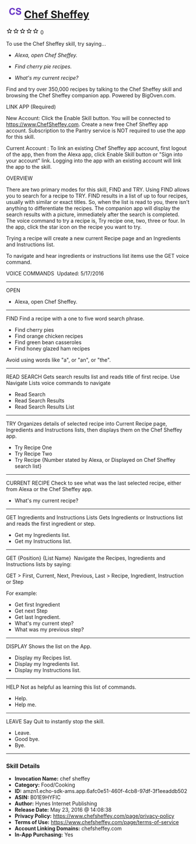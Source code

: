 # &nbsp;<img src="skill_icon" alt="Chef Sheffey icon" width="36"> [Chef Sheffey](http://alexa.amazon.com/#skills/amzn1.echo-sdk-ams.app.6afc0e51-460f-4cb8-97df-3f1eeaddb502)
![0 stars](../../images/ic_star_border_black_18dp_1x.png)![0 stars](../../images/ic_star_border_black_18dp_1x.png)![0 stars](../../images/ic_star_border_black_18dp_1x.png)![0 stars](../../images/ic_star_border_black_18dp_1x.png)![0 stars](../../images/ic_star_border_black_18dp_1x.png) 0

To use the Chef Sheffey skill, try saying...

* *Alexa, open Chef Sheffey.*

* *Find cherry pie recipes.*

* *What's my current recipe?*

Find and try over 350,000 recipes by talking to the Chef Sheffey skill and browsing the Chef Sheffey companion app. Powered by BigOven.com.

LINK APP (Required)

New Account: Click the Enable Skill button. You will be connected to https://www.ChefSheffey.com.
Create a new free Chef Sheffey app account. Subscription to the Pantry service is NOT required to use the app for this skill.

Current Account : To link an existing Chef Sheffey app account, first logout of the app, then from the Alexa app, click Enable Skill button or "Sign into your account" link. Logging into the app with an existing account will link the app to the skill.

OVERVIEW

There are two primary modes for this skill, FIND and TRY. Using FIND allows you to search for a recipe to TRY. FIND results in a list of up to four recipes, usually with similar or exact titles. So, when the list is read to you, there isn't anything to differentiate the recipes. The companion app will display the search results with a picture, immediately after the search is completed. The voice command to try a recipe is, Try recipe one, two, three or four. In the app, click the star icon on the recipe you want to try.

Trying a recipe will create a new current Recipe page and an Ingredients and Instructions list.

To navigate and hear ingredients or instructions list items use the GET voice command. 

VOICE COMMANDS 
Updated: 5/17/2016

--------------------------------------
OPEN
- Alexa, open Chef Sheffey.

--------------------------------------
FIND
Find a recipe with a one to five word search phrase.

- Find cherry pies
- Find orange chicken recipes
- Find green bean casseroles
- Find honey glazed ham recipes 

Avoid using words like "a", or "an", or "the".

--------------------------------------
READ SEARCH
Gets search results list and reads title of first recipe. Use Navigate Lists voice commands to navigate

- Read Search
- Read Search Results
- Read Search Results List

--------------------------------------
TRY
Organizes details of selected recipe into Current Recipe page, Ingredients and Instructions lists, then displays them on the Chef Sheffey app.

- Try Recipe One
- Try Recipe Two
- Try Recipe {Number stated by Alexa, or Displayed on Chef Sheffey search list}

--------------------------------------
CURRENT RECIPE
Check to see what was the last selected recipe, either from Alexa or the Chef Sheffey app.

- What's my current recipe?

--------------------------------------
GET Ingredients and Instructions Lists
Gets Ingredients or Instructions list and reads the first ingredient or step.

- Get my Ingredients list.
- Get my Instructions list.

--------------------------------------
GET {Position} {List Name} 
Navigate the Recipes, Ingredients and Instructions lists by saying:

GET >
First, Current, Next, Previous, Last >
Recipe, Ingredient, Instruction or Step 

For example:
- Get first Ingredient
- Get next Step
- Get last Ingredient.
- What's my current step?
- What was my previous step?

--------------------------------------
DISPLAY
Shows the list on the App.

- Display my Recipes list.
- Display my Ingredients list.
- Display my Instructions list.

--------------------------------------
HELP
Not as helpful as learning this list of commands.

- Help.
- Help me.

--------------------------------------
LEAVE
Say Quit to instantly stop the skill.

- Leave.
- Good bye.
- Bye.

***

### Skill Details

* **Invocation Name:** chef sheffey
* **Category:** Food/Cooking
* **ID:** amzn1.echo-sdk-ams.app.6afc0e51-460f-4cb8-97df-3f1eeaddb502
* **ASIN:** B01E9HYFIC
* **Author:** Hynes Internet Publishing
* **Release Date:** May 23, 2016 @ 14:08:38
* **Privacy Policy:** https://www.chefsheffey.com/page/privacy-policy
* **Terms of Use:** https://www.chefsheffey.com/page/terms-of-service
* **Account Linking Domains:** chefsheffey.com
* **In-App Purchasing:** Yes

